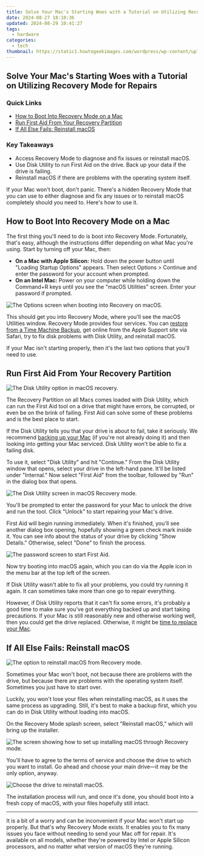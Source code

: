 ```yaml
---
title: Solve Your Mac's Starting Woes with a Tutorial on Utilizing Recovery Mode for Repairs
date: 2024-08-27 18:10:36
updated: 2024-08-29 10:41:27
tags:
  - hardware
categories:
  - tech
thumbnail: https://static1.howtogeekimages.com/wordpress/wp-content/uploads/2024/05/macbook-above-a-wooden-table-displaying-the-recovery-window.jpg
---
```


## Solve Your Mac's Starting Woes with a Tutorial on Utilizing Recovery Mode for Repairs

### Quick Links

* [How to Boot Into Recovery Mode on a Mac](https://fox-cloud.techidaily.com/2024-approved-from-online-video-beats-to-your-phones-ringtones-a-simple-guide/)
* [Run First Aid From Your Recovery Partition](https://fox-http.techidaily.com/new-2024-approved-revolutionary-marketing-tactics-keyword-essentials/)
* [If All Else Fails: Reinstall macOS](https://tech-revival.techidaily.com/windows-application-tutorial-how-to-get-and-operate-chatgpt/)

### Key Takeaways

* Access Recovery Mode to diagnose and fix issues or reinstall macOS.
* Use Disk Utility to run First Aid on the drive. Back up your data if the drive is failing.
* Reinstall macOS if there are problems with the operating system itself.

 If your Mac won't boot, don't panic. There's a hidden Recovery Mode that you can use to either diagnose and fix any issues or to reinstall macOS completely should you need to. Here's how to use it.

##  How to Boot Into Recovery Mode on a Mac

 The first thing you'll need to do is boot into Recovery Mode. Fortunately, that's easy, although the instructions differ depending on what Mac you're using. Start by turning off your Mac, then:

* **On a Mac with Apple Silicon:** Hold down the power button until "Loading Startup Options" appears. Then select Options > Continue and enter the password for your account when prompted.
* **On an Intel Mac:** Power on your computer while holding down the Command+R keys until you see the "macOS Utilities" screen. Enter your password if prompted.

![The Options screen when booting into Recovery on macOS.](https://static1.howtogeekimages.com/wordpress/wp-content/uploads/2024/05/the-options-screen-when-booting-into-recovery-on-macos.jpg) 

 This should get you into Recovery Mode, where you'll see the macOS Utilities window. Recovery Mode provides four services. You can [restore from a Time Machine Backup](https://video-content-creator.techidaily.com/new-in-2024-here-is-the-solution-of-your-all-questions-some-of-the-reliable-and-durable-free-wmv-video-joiners-are-given-below/), get online from the Apple Support site via Safari, try to fix disk problems with Disk Utility, and reinstall macOS.

 If your Mac isn't starting properly, then it's the last two options that you'll need to use.

##  Run First Aid From Your Recovery Partition

![The Disk Utility option in macOS recovery.](https://static1.howtogeekimages.com/wordpress/wp-content/uploads/2024/05/the-disk-utility-option-in-macos-recovery.jpeg) 

 The Recovery Partition on all Macs comes loaded with Disk Utility, which can run the First Aid tool on a drive that might have errors, be corrupted, or even be on the brink of failing. First Aid can solve some of these problems and is the best place to start.

 If the Disk Utility tells you that your drive is about to fail, take it seriously. We recommend [backing up your Mac](https://screen-video-capture.techidaily.com/new-2024-approved-lowering-obs-video-encoding-quality/) (if you're not already doing it) and then looking into getting your Mac serviced. Disk Utility won't be able to fix a failing disk.

 To use it, select "Disk Utility" and hit "Continue." From the Disk Utility window that opens, select your drive in the left-hand pane. It'll be listed under "Internal." Now select "First Aid" from the toolbar, followed by "Run" in the dialog box that opens.

![The Disk Utility screen in macOS Recovery mode.](https://static1.howtogeekimages.com/wordpress/wp-content/uploads/2024/05/the-disk-utility-screen-in-macos-recovery-mode.jpeg) 

 You'll be prompted to enter the password for your Mac to unlock the drive and run the tool. Click "Unlock" to start repairing your Mac's drive.

 First Aid will begin running immediately. When it's finished, you'll see another dialog box opening, hopefully showing a green check mark inside it. You can see info about the status of your drive by clicking "Show Details." Otherwise, select "Done" to finish the process.

![The password screen to start First Aid.](https://static1.howtogeekimages.com/wordpress/wp-content/uploads/2024/05/the-password-screen-to-start-first-aid.jpeg) 

 Now try booting into macOS again, which you can do via the Apple icon in the menu bar at the top left of the screen.

 If Disk Utility wasn't able to fix all your problems, you could try running it again. It can sometimes take more than one go to repair everything.

 However, if Disk Utility reports that it can't fix some errors, it's probably a good time to make sure you've got everything backed up and start taking precautions. If your Mac is still reasonably new and otherwise working well, then you could get the drive replaced. Otherwise, it might be [time to replace your Mac](https://audio-editing.techidaily.com/new-in-2024-dissecting-sound-forge-an-experts-guide-to-audio-mastery/).

##  If All Else Fails: Reinstall macOS

![The option to reinstall macOS from Recovery mode.](https://static1.howtogeekimages.com/wordpress/wp-content/uploads/2024/05/the-option-to-reinstall-macos-from-recovery-mode.jpeg) 

 Sometimes your Mac won't boot, not because there are problems with the drive, but because there are problems with the operating system itself. Sometimes you just have to start over.

 Luckily, you won't lose your files when reinstalling macOS, as it uses the same process as upgrading. Still, it's best to make a backup first, which you can do in Disk Utility without loading into macOS.

 On the Recovery Mode splash screen, select "Reinstall macOS," which will bring up the installer.

![The screen showing how to set up installing macOS through Recovery mode.](https://static1.howtogeekimages.com/wordpress/wp-content/uploads/2024/05/the-screen-showing-how-to-set-up-installing-macos-through-recovery-mode.jpg) 

 You'll have to agree to the terms of service and choose the drive to which you want to install. Go ahead and choose your main drive—it may be the only option, anyway.

![Choose the drive to reinstall macOS.](https://static1.howtogeekimages.com/wordpress/wp-content/uploads/2024/05/choose-the-drive-to-reinstall-macos.jpg) 

 The installation process will run, and once it's done, you should boot into a fresh copy of macOS, with your files hopefully still intact.

---

 It is a bit of a worry and can be inconvenient if your Mac won't start up properly. But that's why Recovery Mode exists. It enables you to fix many issues you face without needing to send your Mac off for repair. It's available on all models, whether they're powered by Intel or Apple Silicon processors, and no matter what version of macOS they're running.

<ins class="adsbygoogle"
     style="display:block"
     data-ad-format="autorelaxed"
     data-ad-client="ca-pub-7571918770474297"
     data-ad-slot="1223367746"></ins>



<ins class="adsbygoogle"
     style="display:block"
     data-ad-client="ca-pub-7571918770474297"
     data-ad-slot="8358498916"
     data-ad-format="auto"
     data-full-width-responsive="true"></ins>
